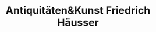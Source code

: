 ---
title: "Antiquitäten&Kunst Friedrich Häusser"
url: /quedlinburg/antiquitaetenundkunst-friedrich-haeusser/
shop: Antiquitäten
---